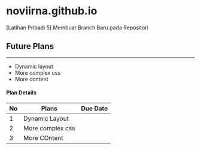 # noviirna.github.io
  [Latihan Pribadi 5] Membuat Branch Baru pada Repositori


## Future Plans
----------------------
* Dynamic layout
* More complex css
* More content

#### Plan Details

|No   | Plans  | Due Date  |
|---|---|---|
| 1  | Dynamic Layout |   |
| 2  | More complex css |   |
| 3  |  More COntent |   |
 
